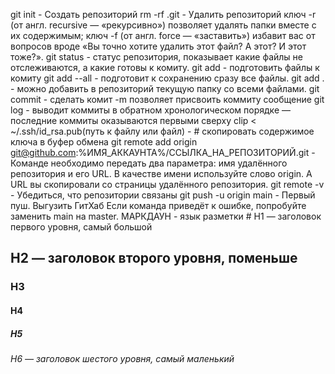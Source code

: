 git init - Создать репозиторий
rm -rf .git - Удалить репозиторий
	ключ -r (от англ. recursive — «рекурсивно») позволяет удалять папки вместе с их содержимым;
	ключ -f (от англ. force — «заставить») избавит вас от вопросов вроде «Вы точно хотите удалить этот файл? А этот? И этот тоже?».
git status - статус репозитория, показывает какие файлы не отслеживаются, а какие готовы к комиту.
git add - подготовить файлы к комиту
git add --all - подготовит к сохранению сразу все файлы.
git add . - можно добавить в репозиторий текущую папку со всеми файлами.
git commit - сделать комит
	-m позволяет присвоить коммиту сообщение
git log -  выводит коммиты в обратном хронологическом порядке — последние коммиты оказываются первыми сверху
clip < ~/.ssh/id_rsa.pub(путь к файлу или файл) - # скопировать содержимое ключа в буфер обмена
git remote add origin git@github.com:%ИМЯ_АККАУНТА%/ССЫЛКА_НА_РЕПОЗИТОРИЙ.git - Команде необходимо передать два параметра: имя удалённого репозитория и его URL. В качестве имени используйте слово origin. А URL вы скопировали со страницы удалённого репозитория.
git remote -v - Убедиться, что репозитории связаны
git push -u origin main - Первый пуш. Выгузить ГитХаб Если команда приведёт к ошибке, попробуйте заменить main на master. 
МАРКДАУН - язык разметки
		# H1 — заголовок первого уровня, самый большой
## H2 — заголовок второго уровня, поменьше
### H3
#### H4
##### H5
###### H6 — заголовок шестого уровня, самый маленький

